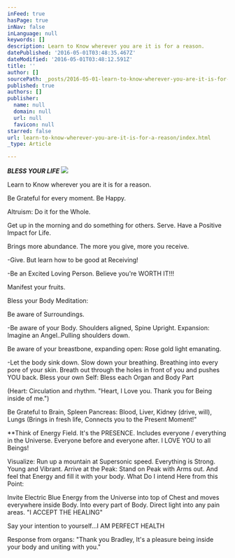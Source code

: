 ```yaml
---
inFeed: true
hasPage: true
inNav: false
inLanguage: null
keywords: []
description: Learn to Know wherever you are it is for a reason.
datePublished: '2016-05-01T03:48:35.467Z'
dateModified: '2016-05-01T03:48:12.591Z'
title: ''
author: []
sourcePath: _posts/2016-05-01-learn-to-know-wherever-you-are-it-is-for-a-reason.md
published: true
authors: []
publisher:
  name: null
  domain: null
  url: null
  favicon: null
starred: false
url: learn-to-know-wherever-you-are-it-is-for-a-reason/index.html
_type: Article

---
```

**_BLESS YOUR LIFE_**
![](https://the-grid-user-content.s3-us-west-2.amazonaws.com/c5338139-99b6-4dbe-9801-7606f5f7f39f.jpg)

Learn to Know wherever you are it is for a reason.

Be Grateful for every moment. Be Happy.

Altruism: Do it for the Whole.

Get up in the morning and do something for others. Serve. Have a Positive Impact for Life.

Brings more abundance. The more you give, more you receive.

-Give. But learn how to be good at Receiving!

-Be an Excited Loving Person. Believe you're WORTH IT!!!

Manifest your fruits.

Bless your Body Meditation:

Be aware of Surroundings.

-Be aware of your Body. Shoulders aligned, Spine Upright. Expansion: Imagine an Angel..Pulling shoulders down.

Be aware of your breastbone, expanding open: Rose gold light emanating.

-Let the body sink down. Slow down your breathing. Breathing into every pore of your skin. Breath out through the holes in front of you and pushes YOU back. Bless your own Self: Bless each Organ and Body Part

(Heart: Circulation and rhythm. "Heart, I Love you. Thank you for Being inside of me.")

Be Grateful to Brain, Spleen Pancreas: Blood, Liver, Kidney (drive, will), Lungs (Brings in fresh life, Connects you to the Present Moment!"

\*\*Think of Energy Field. It's the PRESENCE. Includes everyone / everything in the Universe. Everyone before and everyone after. I LOVE YOU to all Beings!

Visualize: Run up a mountain at Supersonic speed. Everything is Strong. Young and Vibrant. Arrive at the Peak: Stand on Peak with Arms out. And feel that Energy and fill it with your body. What Do I intend Here from this Point:

Invite Electric Blue Energy from the Universe into top of Chest and moves everywhere inside Body. Into every part of Body. Direct light into any pain areas. "I ACCEPT THE HEALING"

Say your intention to yourself...I AM PERFECT HEALTH

Response from organs: "Thank you Bradley, It's a pleasure being inside your body and uniting with you."